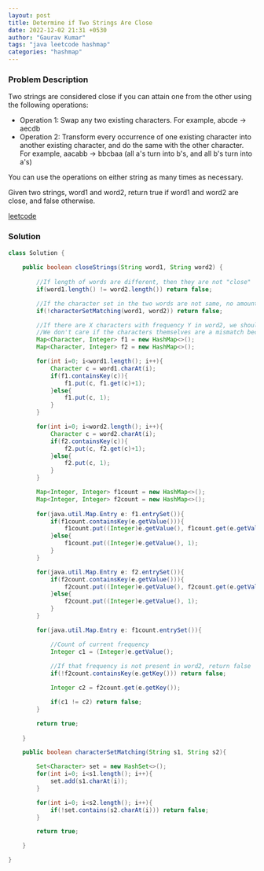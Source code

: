 ```yaml
---
layout: post
title: Determine if Two Strings Are Close
date: 2022-12-02 21:31 +0530
author: "Gaurav Kumar"
tags: "java leetcode hashmap"
categories: "hashmap"
---
```


### Problem Description

Two strings are considered close if you can attain one from the other using the following operations:

- Operation 1: Swap any two existing characters.
        For example, abcde -> aecdb
- Operation 2: Transform every occurrence of one existing character into another existing character, and do the same with the other character.
        For example, aacabb -> bbcbaa (all a's turn into b's, and all b's turn into a's)

You can use the operations on either string as many times as necessary.

Given two strings, word1 and word2, return true if word1 and word2 are close, and false otherwise.

[leetcode](https://leetcode.com/problems/determine-if-two-strings-are-close/description/)

### Solution

```java
class Solution {
    
    public boolean closeStrings(String word1, String word2) {
        
        //If length of words are different, then they are not "close"
        if(word1.length() != word2.length()) return false;

        //If the character set in the two words are not same, no amount of swapping the position or characters with other characters would help. So return false.
        if(!characterSetMatching(word1, word2)) return false;

        //If there are X characters with frequency Y in word2, we should have same number of characters with that frequency in word2.
        //We don't care if the characters themselves are a mismatch because we can always swap it with other character with the required frequency
        Map<Character, Integer> f1 = new HashMap<>();
        Map<Character, Integer> f2 = new HashMap<>();

        for(int i=0; i<word1.length(); i++){
            Character c = word1.charAt(i);
            if(f1.containsKey(c)){
                f1.put(c, f1.get(c)+1);
            }else{
                f1.put(c, 1);
            }
        }

        for(int i=0; i<word2.length(); i++){
            Character c = word2.charAt(i);
            if(f2.containsKey(c)){
                f2.put(c, f2.get(c)+1);
            }else{
                f2.put(c, 1);
            }
        }

        Map<Integer, Integer> f1count = new HashMap<>();
        Map<Integer, Integer> f2count = new HashMap<>();
        
        for(java.util.Map.Entry e: f1.entrySet()){
            if(f1count.containsKey(e.getValue())){
                f1count.put((Integer)e.getValue(), f1count.get(e.getValue())+1);
            }else{
                f1count.put((Integer)e.getValue(), 1);
            }
        }

        for(java.util.Map.Entry e: f2.entrySet()){
            if(f2count.containsKey(e.getValue())){
                f2count.put((Integer)e.getValue(), f2count.get(e.getValue())+1);
            }else{
                f2count.put((Integer)e.getValue(), 1);
            }
        }

        for(java.util.Map.Entry e: f1count.entrySet()){

            //Count of current frequency
            Integer c1 = (Integer)e.getValue();
            
            //If that frequency is not present in word2, return false
            if(!f2count.containsKey(e.getKey())) return false;

            Integer c2 = f2count.get(e.getKey());

            if(c1 != c2) return false;
        }

        return true;
        
    }

    public boolean characterSetMatching(String s1, String s2){

        Set<Character> set = new HashSet<>();
        for(int i=0; i<s1.length(); i++){
            set.add(s1.charAt(i));
        }

        for(int i=0; i<s2.length(); i++){
            if(!set.contains(s2.charAt(i))) return false;
        }

        return true;

    }

}
```
